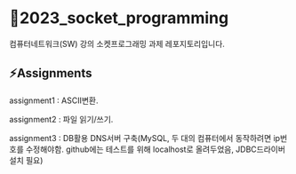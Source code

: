 # 🚀2023_socket_programming

컴퓨터네트워크(SW) 강의 소켓프로그래밍 과제 레포지토리입니다.

## ⚡️Assignments
assignment1 : ASCII변환. 

assignment2 : 파일 읽기/쓰기. 

assignment3 : DB활용 DNS서버 구축(MySQL, 두 대의 컴퓨터에서 동작하려면 ip번호를 수정해야함. github에는 테스트를 위해 localhost로 올려두었음, JDBC드라이버 설치 필요)
